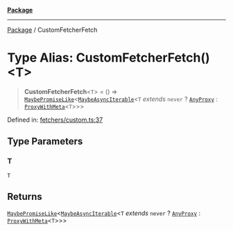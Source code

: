 [**Package**](../README.md)

***

[Package](../globals.md) / CustomFetcherFetch

# Type Alias: CustomFetcherFetch()\<T\>

> **CustomFetcherFetch**\<`T`\> = () => [`MaybePromiseLike`](../-internal-/type-aliases/MaybePromiseLike.md)\<[`MaybeAsyncIterable`](../-internal-/type-aliases/MaybeAsyncIterable.md)\<`T` *extends* `never` ? [`AnyProxy`](../-internal-/type-aliases/AnyProxy.md) : [`ProxyWithMeta`](../-internal-/type-aliases/ProxyWithMeta.md)\<`T`\>\>\>

Defined in: [fetchers/custom.ts:37](https://github.com/AlexXanderGrib/proxy-master/blob/d9889b922817ac03c7a235b832a590a4ef34fb55/src/fetchers/custom.ts#L37)

## Type Parameters

### T

`T`

## Returns

[`MaybePromiseLike`](../-internal-/type-aliases/MaybePromiseLike.md)\<[`MaybeAsyncIterable`](../-internal-/type-aliases/MaybeAsyncIterable.md)\<`T` *extends* `never` ? [`AnyProxy`](../-internal-/type-aliases/AnyProxy.md) : [`ProxyWithMeta`](../-internal-/type-aliases/ProxyWithMeta.md)\<`T`\>\>\>
